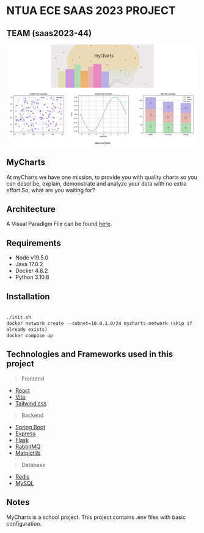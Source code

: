 # NTUA ECE SAAS 2023 PROJECT
  
## TEAM (saas2023-44)
  
![myChartsHome](myChartsHome.png)

## MyCharts

At myCharts we have one mission, to provide you with quality charts so you can describe, explain, demonstrate and analyze your data with no extra effort.So, what are you waiting for?

## Architecture

A Visual Paradigm File can be found [here](/architecture/).

## Requirements

* Node v19.5.0
* Java 17.0.2
* Docker 4.8.2
* Python 3.10.8

## Installation
```

./init.sh
docker network create --subnet=10.0.1.0/24 mycharts-network (skip if already exists)
docker compose up

```

## Technologies and Frameworks used in this project

> Frontend
* [React](https://react.dev/)
* [Vite](https://vitejs.dev/)
* [Tailwind css](https://tailwindcss.com/)

> Backend 
* [Spring Boot](https://spring.io/projects/spring-boot)
* [Express](https://expressjs.com/)
* [Flask](https://flask.palletsprojects.com/en/2.3.x/)
* [RabbitMQ](https://www.rabbitmq.com/)
* [Matplotlib](https://matplotlib.org/)

> Database
* [Redis](https://redis.io/)
* [MySQL](https://www.mysql.com/)

## Notes

MyCharts is a school project. This project contains .env files with basic configuration.
